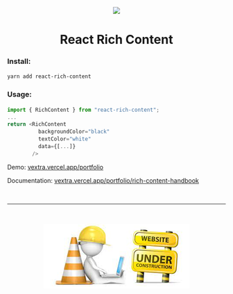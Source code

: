 <p align="center">
  <img src="https://user-images.githubusercontent.com/24822099/218317261-1ca0bb46-8cbb-4bb2-b925-387166b42b82.gif" />
</p>


<h1 align="center">React Rich Content</h1>

### Install:

```bash
yarn add react-rich-content
```

### Usage:

```ts
import { RichContent } from "react-rich-content";
...
return <RichContent
          backgroundColor="black"
          textColor="white"
          data={[...]}
        />
```

Demo: <a href="https://vextra.vercel.app/portfolio" target="_blank">vextra.vercel.app/portfolio</a>

Documentation: <a href="https://vextra.vercel.app/portfolio/rich-content-handbook" target="_blank">vextra.vercel.app/portfolio/rich-content-handbook</a>

<br/>

---

<br/>

<p align="center">
  <img src="./misc/under-construction.jpeg" />
</p>
